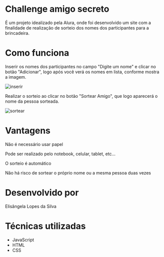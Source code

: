 # Challenge amigo secreto
É um projeto idealizado pela Alura, onde foi desenvolvido um site com a finalidade de realização de sorteio dos nomes dos participantes para a brincadeira.
# Como funciona 
 Inserir os nomes dos participantes no campo "Digite um nome" e clicar no botão "Adicionar", logo após você verá os nomes em lista, conforme mostra a imagem.


![inserir](https://github.com/user-attachments/assets/79fddf48-0a61-4be6-9f9f-c054c295a6af)



 Realizar o sorteio ao clicar no botão "Sortear Amigo", que logo aparecerá o nome da pessoa sorteada.


![sortear](https://github.com/user-attachments/assets/e897886d-8862-4a56-8795-e2e28fa5b7d4)


# Vantagens
Não é necessário usar papel

Pode ser realizado pelo notebook, celular, tablet, etc...

O sorteio é automático

Não há risco de sortear o próprio nome ou a mesma pessoa duas vezes 

# Desenvolvido por 
Elisângela Lopes da Silva

# Técnicas utilizadas
* JavaScript
* HTML
* CSS
